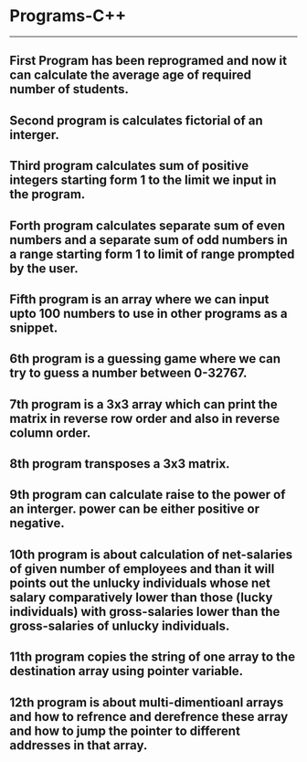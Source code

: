 # Programs-C++
-----------------------------------------------------
First Program has been reprogramed and now it can calculate the average age of required number of students.
-----------------------------------------------------
Second program is calculates fictorial of an interger.
-----------------------------------------------------
Third program calculates sum of positive integers starting form 1 to the limit we input in the program.
-----------------------------------------------------
Forth program calculates separate sum of even numbers and a separate sum of odd numbers in a range starting form 1 to limit of range prompted by the user.
-----------------------------------------------------
Fifth program is an array where we can input upto 100 numbers to use in other programs as a snippet.
-----------------------------------------------------
6th program is a guessing game where we can try to guess a number between 0-32767.
-----------------------------------------------------
7th program is a 3x3 array which can print the matrix in reverse row order and also in reverse column order.
-----------------------------------------------------
8th program transposes a 3x3 matrix.
-----------------------------------------------------
9th program can calculate raise to the power of an interger. power can be either positive or negative.
-----------------------------------------------------
10th program is about calculation of net-salaries of given number of employees and than it will points out the unlucky individuals whose net salary comparatively lower than those (lucky individuals) with gross-salaries lower than the gross-salaries of unlucky individuals.
-----------------------------------------------------
11th program copies the string of one array to the destination array using pointer variable.
-----------------------------------------------------
12th program is about multi-dimentioanl arrays and how to refrence and derefrence these array and how to jump the pointer to different addresses in that array.
-----------------------------------------------------
